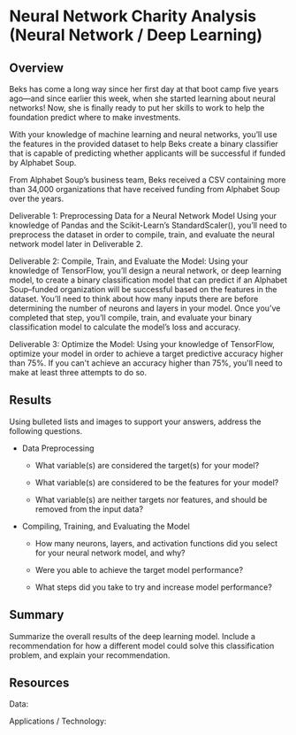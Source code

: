 # Neural Network Charity Analysis (Neural Network / Deep Learning)

## Overview
Beks has come a long way since her first day at that boot camp five years ago—and since earlier this week, when she started learning about neural networks! Now, she is finally ready to put her skills to work to help the foundation predict where to make investments.

With your knowledge of machine learning and neural networks, you’ll use the features in the provided dataset to help Beks create a binary classifier that is capable of predicting whether applicants will be successful if funded by Alphabet Soup.

From Alphabet Soup’s business team, Beks received a CSV containing more than 34,000 organizations that have received funding from Alphabet Soup over the years. 

Deliverable 1: Preprocessing Data for a Neural Network Model
Using your knowledge of Pandas and the Scikit-Learn’s StandardScaler(), you’ll need to preprocess the dataset in order to compile, train, and evaluate the neural network model later in Deliverable 2.

Deliverable 2: Compile, Train, and Evaluate the Model:
Using your knowledge of TensorFlow, you’ll design a neural network, or deep learning model, to create a binary classification model that can predict if an Alphabet Soup–funded organization will be successful based on the features in the dataset. You’ll need to think about how many inputs there are before determining the number of neurons and layers in your model. Once you’ve completed that step, you’ll compile, train, and evaluate your binary classification model to calculate the model’s loss and accuracy.

Deliverable 3: Optimize the Model:
Using your knowledge of TensorFlow, optimize your model in order to achieve a target predictive accuracy higher than 75%. If you can't achieve an accuracy higher than 75%, you'll need to make at least three attempts to do so.

## Results

Using bulleted lists and images to support your answers, address the following questions.

- Data Preprocessing

    - What variable(s) are considered the target(s) for your model?

    - What variable(s) are considered to be the features for your model?

    - What variable(s) are neither targets nor features, and should be removed from the input data?

- Compiling, Training, and Evaluating the Model

    - How many neurons, layers, and activation functions did you select for your neural network model, and why?

    - Were you able to achieve the target model performance?

    - What steps did you take to try and increase model performance?
    
## Summary

Summarize the overall results of the deep learning model. Include a recommendation for how a different model could solve this classification problem, and explain your recommendation.

## Resources

Data:

Applications / Technology: 






